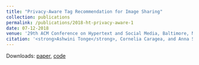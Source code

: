 ```yaml
---
title: "Privacy-Aware Tag Recommendation for Image Sharing"
collection: publications
permalink: /publications/2018-ht-privacy-aware-1
date: 07-12-2018
venue: '29th ACM Conference on Hypertext and Social Media, Baltimore, MD, USA'
citation: '<strong>Ashwini Tonge</strong>, Cornelia Caragea, and Anna Squicciarini. (2018). &quot;Privacy-Aware Tag Recommendation for Image Sharing.&quot; <i>In HT ’18: 29th ACM Conference on Hypertext and Social Media, July 9–12, 2018, Baltimore, MD, USA. ACM, New York, NY, USA, 5 pages</i>.1(1)'
---
```

Downloads: [paper](http://ashwinitonge.github.io/files/privacy-aware-tag.pdf), [code](https://github.com/ashwinitonge/privacy-aware-tag-rec)
